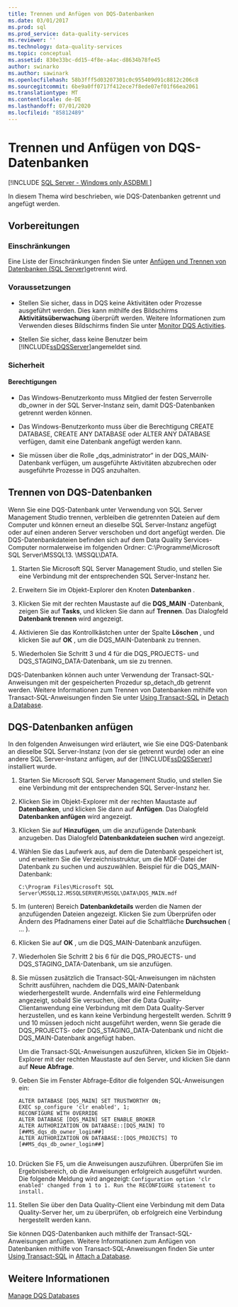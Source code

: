 ```yaml
---
title: Trennen und Anfügen von DQS-Datenbanken
ms.date: 03/01/2017
ms.prod: sql
ms.prod_service: data-quality-services
ms.reviewer: ''
ms.technology: data-quality-services
ms.topic: conceptual
ms.assetid: 830e33bc-dd15-4f8e-a4ac-d8634b78fe45
author: swinarko
ms.author: sawinark
ms.openlocfilehash: 58b3fff5d03207301c0c955409d91c8812c206c8
ms.sourcegitcommit: 6be9a0ff0717f412ece7f8ede07ef01f66ea2061
ms.translationtype: MT
ms.contentlocale: de-DE
ms.lasthandoff: 07/01/2020
ms.locfileid: "85812489"
---
```

# <a name="detaching-and-attaching-dqs-databases"></a>Trennen und Anfügen von DQS-Datenbanken

[!INCLUDE [SQL Server - Windows only ASDBMI  ](../includes/applies-to-version/sql-windows-only-asdbmi.md)]

  In diesem Thema wird beschrieben, wie DQS-Datenbanken getrennt und angefügt werden.  
  
##  <a name="before-you-begin"></a><a name="BeforeYouBegin"></a> Vorbereitungen  
  
###  <a name="limitations-and-restrictions"></a><a name="Limitations"></a> Einschränkungen  
 Eine Liste der Einschränkungen finden Sie unter [Anfügen und Trennen von Datenbanken &#40;SQL Server&#41;](../relational-databases/databases/database-detach-and-attach-sql-server.md)getrennt wird.  
  
###  <a name="prerequisites"></a><a name="Prerequisites"></a> Voraussetzungen  
  
-   Stellen Sie sicher, dass in DQS keine Aktivitäten oder Prozesse ausgeführt werden. Dies kann mithilfe des Bildschirms **Aktivitätsüberwachung** überprüft werden. Weitere Informationen zum Verwenden dieses Bildschirms finden Sie unter [Monitor DQS Activities](../data-quality-services/monitor-dqs-activities.md).  
  
-   Stellen Sie sicher, dass keine Benutzer beim [!INCLUDE[ssDQSServer](../includes/ssdqsserver-md.md)]angemeldet sind.  
  
###  <a name="security"></a><a name="Security"></a> Sicherheit  
  
####  <a name="permissions"></a><a name="Permissions"></a> Berechtigungen  
  
-   Das Windows-Benutzerkonto muss Mitglied der festen Serverrolle db_owner in der SQL Server-Instanz sein, damit DQS-Datenbanken getrennt werden können.  
  
-   Das Windows-Benutzerkonto muss über die Berechtigung CREATE DATABASE, CREATE ANY DATABASE oder ALTER ANY DATABASE verfügen, damit eine Datenbank angefügt werden kann.  
  
-   Sie müssen über die Rolle „dqs_administrator“ in der DQS_MAIN-Datenbank verfügen, um ausgeführte Aktivitäten abzubrechen oder ausgeführte Prozesse in DQS anzuhalten.  
  
##  <a name="detach-dqs-databases"></a><a name="Detach"></a>Trennen von DQS-Datenbanken  
 Wenn Sie eine DQS-Datenbank unter Verwendung von SQL Server Management Studio trennen, verbleiben die getrennten Dateien auf dem Computer und können erneut an dieselbe SQL Server-Instanz angefügt oder auf einen anderen Server verschoben und dort angefügt werden. Die DQS-Datenbankdateien befinden sich auf dem Data Quality Services-Computer normalerweise im folgenden Ordner: C:\Programme\Microsoft SQL Server\MSSQL13.*<Instanzname>* \MSSQL\DATA.  
  
1.  Starten Sie Microsoft SQL Server Management Studio, und stellen Sie eine Verbindung mit der entsprechenden SQL Server-Instanz her.  
  
2.  Erweitern Sie im Objekt-Explorer den Knoten **Datenbanken** .  
  
3.  Klicken Sie mit der rechten Maustaste auf die **DQS_MAIN** -Datenbank, zeigen Sie auf **Tasks**, und klicken Sie dann auf **Trennen**. Das Dialogfeld **Datenbank trennen** wird angezeigt.  
  
4.  Aktivieren Sie das Kontrollkästchen unter der Spalte **Löschen** , und klicken Sie auf **OK** , um die DQS_MAIN-Datenbank zu trennen.  
  
5.  Wiederholen Sie Schritt 3 und 4 für die DQS_PROJECTS- und DQS_STAGING_DATA-Datenbank, um sie zu trennen.  
  
 DQS-Datenbanken können auch unter Verwendung der Transact-SQL-Anweisungen mit der gespeicherten Prozedur sp_detach_db getrennt werden. Weitere Informationen zum Trennen von Datenbanken mithilfe von Transact-SQL-Anweisungen finden Sie unter [Using Transact-SQL](../relational-databases/databases/detach-a-database.md#TsqlProcedure) in [Detach a Database](../relational-databases/databases/detach-a-database.md).  
  
##  <a name="attach-dqs-databases"></a><a name="Attach"></a>DQS-Datenbanken anfügen  
 In den folgenden Anweisungen wird erläutert, wie Sie eine DQS-Datenbank an dieselbe SQL Server-Instanz (von der sie getrennt wurde) oder an eine andere SQL Server-Instanz anfügen, auf der [!INCLUDE[ssDQSServer](../includes/ssdqsserver-md.md)] installiert wurde.  
  
1.  Starten Sie Microsoft SQL Server Management Studio, und stellen Sie eine Verbindung mit der entsprechenden SQL Server-Instanz her.  
  
2.  Klicken Sie im Objekt-Explorer mit der rechten Maustaste auf **Datenbanken**, und klicken Sie dann auf **Anfügen**. Das Dialogfeld **Datenbanken anfügen** wird angezeigt.  
  
3.  Klicken Sie auf **Hinzufügen**, um die anzufügende Datenbank anzugeben. Das Dialogfeld **Datenbankdateien suchen** wird angezeigt.  
  
4.  Wählen Sie das Laufwerk aus, auf dem die Datenbank gespeichert ist, und erweitern Sie die Verzeichnisstruktur, um die MDF-Datei der Datenbank zu suchen und auszuwählen. Beispiel für die DQS_MAIN-Datenbank:  
  
    ```  
    C:\Program Files\Microsoft SQL Server\MSSQL12.MSSQLSERVER\MSSQL\DATA\DQS_MAIN.mdf  
    ```  
  
5.  Im (unteren) Bereich **Datenbankdetails** werden die Namen der anzufügenden Dateien angezeigt. Klicken Sie zum Überprüfen oder Ändern des Pfadnamens einer Datei auf die Schaltfläche **Durchsuchen** ( … ).  
  
6.  Klicken Sie auf **OK** , um die DQS_MAIN-Datenbank anzufügen.  
  
7.  Wiederholen Sie Schritt 2 bis 6 für die DQS_PROJECTS- und DQS_STAGING_DATA-Datenbank, um sie anzufügen.  
  
8.  Sie müssen zusätzlich die Transact-SQL-Anweisungen im nächsten Schritt ausführen, nachdem die DQS_MAIN-Datenbank wiederhergestellt wurde. Andernfalls wird eine Fehlermeldung angezeigt, sobald Sie versuchen, über die Data Quality-Clientanwendung eine Verbindung mit dem Data Quality-Server herzustellen, und es kann keine Verbindung hergestellt werden. Schritt 9 und 10 müssen jedoch nicht ausgeführt werden, wenn Sie gerade die DQS_PROJECTS- oder DQS_STAGING_DATA-Datenbank und nicht die DQS_MAIN-Datenbank angefügt haben.  
  
     Um die Transact-SQL-Anweisungen auszuführen, klicken Sie im Objekt-Explorer mit der rechten Maustaste auf den Server, und klicken Sie dann auf **Neue Abfrage**.  
  
9. Geben Sie im Fenster Abfrage-Editor die folgenden SQL-Anweisungen ein:  
  
    ```  
    ALTER DATABASE [DQS_MAIN] SET TRUSTWORTHY ON;  
    EXEC sp_configure 'clr enabled', 1;  
    RECONFIGURE WITH OVERRIDE  
    ALTER DATABASE [DQS_MAIN] SET ENABLE_BROKER  
    ALTER AUTHORIZATION ON DATABASE::[DQS_MAIN] TO [##MS_dqs_db_owner_login##]  
    ALTER AUTHORIZATION ON DATABASE::[DQS_PROJECTS] TO [##MS_dqs_db_owner_login##]  
  
    ```  
  
10. Drücken Sie F5, um die Anweisungen auszuführen. Überprüfen Sie im Ergebnisbereich, ob die Anweisungen erfolgreich ausgeführt wurden. Die folgende Meldung wird angezeigt: `Configuration option 'clr enabled' changed from 1 to 1. Run the RECONFIGURE statement to install.`  
  
11. Stellen Sie über den Data Quality-Client eine Verbindung mit dem Data Quality-Server her, um zu überprüfen, ob erfolgreich eine Verbindung hergestellt werden kann.  
  
 Sie können DQS-Datenbanken auch mithilfe der Transact-SQL-Anweisungen anfügen. Weitere Informationen zum Anfügen von Datenbanken mithilfe von Transact-SQL-Anweisungen finden Sie unter [Using Transact-SQL](../relational-databases/databases/attach-a-database.md#TsqlProcedure) in [Attach a Database](../relational-databases/databases/attach-a-database.md).  
  
## <a name="see-also"></a>Weitere Informationen  
 [Manage DQS Databases](../data-quality-services/manage-dqs-databases.md)  
  
  
